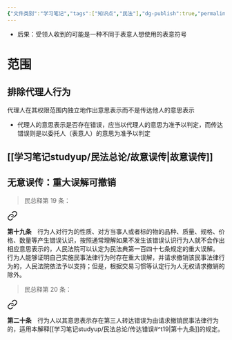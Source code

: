 ```yaml
---
{"文件类别":"学习笔记","tags":["知识点","民法"],"dg-publish":true,"permalink":"/学习笔记studyup/民法总论/传达错误/","dgPassFrontmatter":true,"created":"2024-07-17T10:26:10.088+08:00","updated":"2024-11-24T21:26:51.932+08:00"}
---
```


- 后果：受领人收到的可能是一种不同于表意人想使用的表意符号
# 范围
## 排除代理人行为
代理人在其权限范围内独立地作出意思表示而不是传达他人的意思表示
- 代理人的意思表示是否存在错误，应当以代理人的意思为准予以判定，而传达错误则是以委托人（表意人）的意思为准予以判定
## [[学习笔记studyup/民法总论/故意误传\|故意误传]]
## 无意误传：重大误解可撤销
>民总释第 19 条：
<div class="transclusion internal-embed is-loaded"><a class="markdown-embed-link" href="////#t19" aria-label="Open link"><svg xmlns="http://www.w3.org/2000/svg" width="24" height="24" viewBox="0 0 24 24" fill="none" stroke="currentColor" stroke-width="2" stroke-linecap="round" stroke-linejoin="round" class="svg-icon lucide-link"><path d="M10 13a5 5 0 0 0 7.54.54l3-3a5 5 0 0 0-7.07-7.07l-1.72 1.71"></path><path d="M14 11a5 5 0 0 0-7.54-.54l-3 3a5 5 0 0 0 7.07 7.07l1.71-1.71"></path></svg></a><div class="markdown-embed">



**第十九条**　行为人对行为的性质、对方当事人或者标的物的品种、质量、规格、价格、数量等产生错误认识，按照通常理解如果不发生该错误认识行为人就不会作出相应意思表示的，人民法院可以认定为民法典第一百四十七条规定的重大误解。
行为人能够证明自己实施民事法律行为时存在重大误解，并请求撤销该民事法律行为的，人民法院依法予以支持；但是，根据交易习惯等认定行为人无权请求撤销的除外。 

</div></div>


>民总释第 20 条：
<div class="transclusion internal-embed is-loaded"><a class="markdown-embed-link" href="////#t20" aria-label="Open link"><svg xmlns="http://www.w3.org/2000/svg" width="24" height="24" viewBox="0 0 24 24" fill="none" stroke="currentColor" stroke-width="2" stroke-linecap="round" stroke-linejoin="round" class="svg-icon lucide-link"><path d="M10 13a5 5 0 0 0 7.54.54l3-3a5 5 0 0 0-7.07-7.07l-1.72 1.71"></path><path d="M14 11a5 5 0 0 0-7.54-.54l-3 3a5 5 0 0 0 7.07 7.07l1.71-1.71"></path></svg></a><div class="markdown-embed">



**第二十条**　行为人以其意思表示存在第三人转达错误为由请求撤销民事法律行为的，适用本解释[[学习笔记studyup/民法总论/传达错误#^t19\|第十九条]]的规定。 

</div></div>

